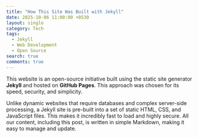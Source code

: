 ```yaml
---
title: "How This Site Was Built with Jekyll"
date: 2025-10-06 11:00:00 +0530
layout: single
category: Tech
tags:
  - Jekyll
  - Web Development
  - Open Source
search: true
comments: true
---
```


This website is an open-source initiative built using the static site generator **Jekyll** and hosted on **GitHub Pages**. This approach was chosen for its speed, security, and simplicity.

Unlike dynamic websites that require databases and complex server-side processing, a Jekyll site is pre-built into a set of static HTML, CSS, and JavaScript files. This makes it incredibly fast to load and highly secure. All our content, including this post, is written in simple Markdown, making it easy to manage and update.